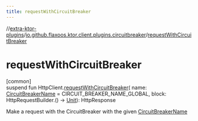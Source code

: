 ```yaml
---
title: requestWithCircuitBreaker
---
```


//[extra-ktor-plugins](../../index.md)/[io.github.flaxoos.ktor.client.plugins.circuitbreaker](index.md)/[requestWithCircuitBreaker](request-with-circuit-breaker.md)

# requestWithCircuitBreaker

[common]\
suspend fun HttpClient.[requestWithCircuitBreaker](request-with-circuit-breaker.md)(
name: [CircuitBreakerName](-circuit-breaker-name/index.md) = CIRCUIT_BREAKER_NAME_GLOBAL, block: HttpRequestBuilder.()
-&gt; [Unit](https://kotlinlang.org/api/latest/jvm/stdlib/kotlin/-unit/index.md)): HttpResponse

Make a request with the CircuitBreaker with the given [CircuitBreakerName](-circuit-breaker-name/index.md)





